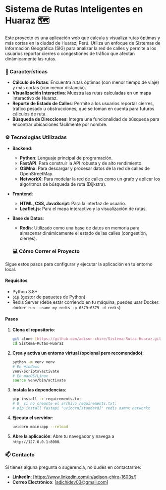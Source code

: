 # Sistema de Rutas Inteligentes en Huaraz 🗺️

Este proyecto es una aplicación web que calcula y visualiza rutas óptimas y más cortas en la ciudad de Huaraz, Perú. Utiliza un enfoque de Sistemas de Información Geográfica (SIG) para analizar la red de calles y permite a los usuarios reportar cierres o congestiones de tráfico que afectan dinámicamente las rutas.

### 🚀 Características
-   **Cálculo de Rutas**: Encuentra rutas óptimas (con menor tiempo de viaje) y más cortas (con menor distancia).
-   **Visualización Interactiva**: Muestra las rutas calculadas en un mapa interactivo de Huaraz.
-   **Reporte de Estado de Calles**: Permite a los usuarios reportar cierres, tráfico pesado u obstrucciones, que se toman en cuenta para futuros cálculos de ruta.
-   **Búsqueda de Direcciones**: Integra una funcionalidad de búsqueda para encontrar ubicaciones fácilmente por nombre.    

### ⚙️ Tecnologías Utilizadas

-   **Backend**: 
    -   **Python**: Lenguaje principal de programación.
    -   **FastAPI**: Para construir la API robusta y de alto rendimiento.
    -   **OSMnx**: Para descargar y procesar datos de la red de calles de OpenStreetMap.
    -   **NetworkX**: Para modelar la red de calles como un grafo y aplicar los algoritmos de búsqueda de ruta (Dijkstra).
-   **Frontend**:
    -   **HTML, CSS, JavaScript**: Para la interfaz de usuario.
    -   **Leaflet.js**: Para el mapa interactivo y la visualización de rutas.
-   **Base de Datos**:
    -   **Redis**: Utilizado como una base de datos en memoria para almacenar dinámicamente el estado de las calles (congestión, cierres).

    ### 💻 Cómo Correr el Proyecto

Sigue estos pasos para configurar y ejecutar la aplicación en tu entorno local.

#### Requisitos
-   Python 3.8+
-   `pip` (gestor de paquetes de Python)
-   Redis Server (debe estar corriendo en tu máquina; puedes usar Docker: `docker run --name my-redis -p 6379:6379 -d redis`)

#### Pasos
1.  **Clona el repositorio**:
    ```bash
    git clone [https://github.com/adison-chire/Sistema-Rutas-Huaraz.git](https://github.com/adison-chire/Sistema-Rutas-Huaraz.git)
    cd Sistema-Rutas-Huaraz
    ```
2.  **Crea y activa un entorno virtual (opcional pero recomendado)**:
    ```bash
    python -m venv venv
    # En Windows
    venv\Scripts\activate
    # En macOS/Linux
    source venv/bin/activate
    ```
3.  **Instala las dependencias**:
    ```bash
    pip install -r requirements.txt
    # O, si no creaste el archivo requirements.txt:
    # pip install fastapi "uvicorn[standard]" redis osmnx networkx
    ```
4.  **Ejecuta el servidor**:
    ```bash
    uvicorn main:app --reload
    ```
5.  **Abre la aplicación**:
    Abre tu navegador y navega a `http://127.0.0.1:8000`.

### 📫 Contacto

Si tienes alguna pregunta o sugerencia, no dudes en contactarme:
-   **LinkedIn**: [https://www.linkedin.com/in/adison-chire-1603s/]
-   **Correo Electrónico**: [adichidev03@gmail.com]